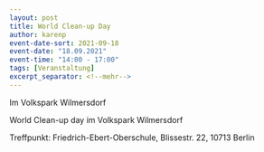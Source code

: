 ```yaml
---
layout: post
title: World Clean-up Day
author: karenp
event-date-sort: 2021-09-18
event-date: "18.09.2021"
event-time: "14:00 - 17:00"
tags: [Veranstaltung]
excerpt_separator: <!--mehr-->
---
```


Im Volkspark Wilmersdorf<!--mehr-->

World Clean-up day im Volkspark Wilmersdorf

Treffpunkt: Friedrich-Ebert-Oberschule,
Blissestr. 22, 10713 Berlin
